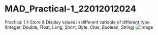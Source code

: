 # MAD_Practical-1_22012012024
Practical 1.1-Store & Display values in different variable of different type (Integer, Double, Float, Long, Short, Byte, Char, Boolean, String)
![image](https://github.com/AbhayHingrajiya/MAD_Practical-1_22012012024/assets/104710277/fe805d5b-a343-44d4-acd4-60ce1f361301)
